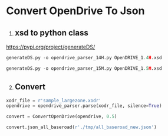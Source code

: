 # Convert OpenDrive To Json 

1. ##  xsd to python class

https://pypi.org/project/generateDS/

```python
generateDS.py -o opendrive_parser_14H.py OpenDRIVE_1.4H.xsd

generateDS.py -o opendrive_parser_15M.py OpenDRIVE_1.5M.xsd
```

2. ## Convert

```python
xodr_file = r'sample_largezone.xodr'
opendrive = opendrive_parser.parse(xodr_file, silence=True)

convert = ConvertOpenDrive(opendrive, 0.5)

convert.json_all_baseroad(r'./tmp/all_baseroad_new.json')
```

